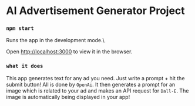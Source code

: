 # AI Advertisement Generator Project

### `npm start`
Runs the app in the development mode.\

Open [http://localhost:3000](http://localhost:3000) to view it in the browser.

### `what it does`
This app generates text for any ad you need. Just write a prompt + hit the submit button!
All is done by `OpenAi`.
It then generates a prompt for an image which is related to your ad and makes an API request for `Dall-E`.
The image is automatically being displayed in your app!
